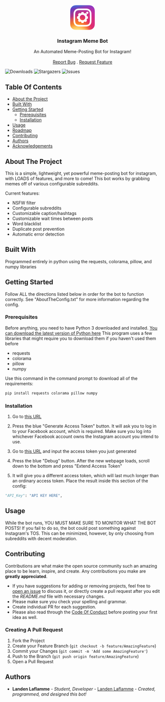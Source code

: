 <br/>
<p align="center">
  <a href="https://github.com/TruFoox/Instagram-Meme-Bot">
    <img src="logo.png" alt="Logo" width="80" height="80">
  </a>

  <h3 align="center">Instagram Meme Bot</h3>

  <p align="center">
    An Automated Meme-Posting Bot for Instagram!
    <br/>
    <br/>
    <a href="https://github.com/TruFoox/Instagram-Meme-Bot/issues">Report Bug</a>
    .
    <a href="https://github.com/TruFoox/Instagram-Meme-Bot/issues">Request Feature</a>
  </p>
</p>

![Downloads](https://img.shields.io/github/downloads/TruFoox/Instagram-Meme-Bot/total) ![Stargazers](https://img.shields.io/github/stars/TruFoox/Instagram-Meme-Bot?style=social) ![Issues](https://img.shields.io/github/issues/TruFoox/Instagram-Meme-Bot) 

## Table Of Contents

* [About the Project](#about-the-project)
* [Built With](#built-with)
* [Getting Started](#getting-started)
  * [Prerequisites](#prerequisites)
  * [Installation](#installation)
* [Usage](#usage)
* [Roadmap](#roadmap)
* [Contributing](#contributing)
* [Authors](#authors)
* [Acknowledgements](#acknowledgements)

## About The Project

This is a simple, lightweight, yet powerful meme-posting bot for instagram, with LOADS of features, and more to come! This bot works by grabbing memes off of various configurable subreddits.

Current features:
* NSFW filter
* Configurable subreddits
* Customizable caption/hashtags
* Customizable wait times between posts
* Word blacklist
* Duplicate post prevention
* Automatic error detection

## Built With

Programmed entirely in python using the requests, colorama, pillow, and numpy libraries

## Getting Started

Follow ALL the directions listed below in order for the bot to function correctly. See "AboutTheConfig.txt" for more information regarding the config.

### Prerequisites

Before anything, you need to have Python 3 downloaded and installed. [You can download the latest version of Python here](https://www.python.org/downloads/)
This program uses a few libraries that might require you to download them if you haven't used them before

* requests
* colorama
* pillow
* numpy

Use this command in the command prompt to download all of the requirements:
```sh
pip install requests colorama pillow numpy
```

### Installation

1. Go to [this URL](https://developers.facebook.com/tools/explorer/)
  
2. Press the blue "Generate Access Token" button. It will ask you to log in to your Facebook account, which is required. Make sure you log into whichever Facebook account owns the Instagram account you intend to use.

3. Go to [this URL](https://developers.facebook.com/tools/debug/accesstoken) and input the access token you just generated

4. Press the blue "Debug" button. After the new webpage loads, scroll down to the bottom and press "Extend Access Token"

5. It will give you a different access token, which will last much longer than an ordinary access token. Place the result inside this section of the config:
```py
"API_Key": "API KEY HERE",
```

## Usage

While the bot runs, YOU MUST MAKE SURE TO MONITOR WHAT THE BOT POSTS! If you fail to do so, the bot could post something against Instagram's TOS. This can be minimized, however, by only choosing from subreddits with decent moderation.

## Contributing

Contributions are what make the open source community such an amazing place to be learn, inspire, and create. Any contributions you make are **greatly appreciated**.
* If you have suggestions for adding or removing projects, feel free to [open an issue](https://github.com/TruFoox/Instagram-Meme-Bot/issues/new) to discuss it, or directly create a pull request after you edit the *README.md* file with necessary changes.
* Please make sure you check your spelling and grammar.
* Create individual PR for each suggestion.
* Please also read through the [Code Of Conduct](https://github.com/TruFoox/Instagram-Meme-Bot/blob/main/CODE_OF_CONDUCT.md) before posting your first idea as well.

### Creating A Pull Request

1. Fork the Project
2. Create your Feature Branch (`git checkout -b feature/AmazingFeature`)
3. Commit your Changes (`git commit -m 'Add some AmazingFeature'`)
4. Push to the Branch (`git push origin feature/AmazingFeature`)
5. Open a Pull Request

## Authors

* **Landen Laflamme** - *Student, Developer* - [Landen Laflamme](https://github.com/TruFoox/) - *Created, programmed, and designed this bot!*
